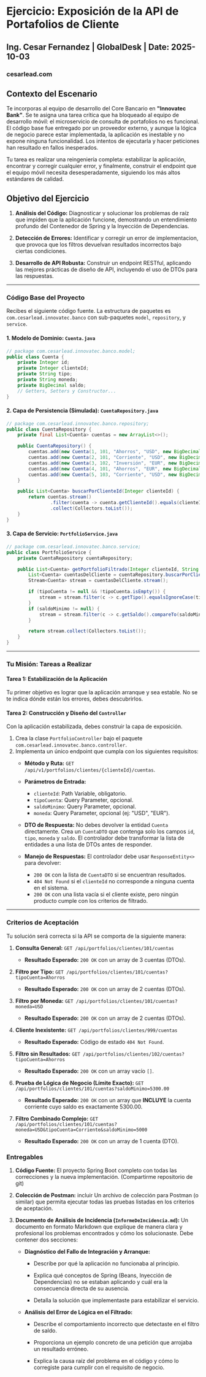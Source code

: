 # **Ejercicio: Exposición de la API de Portafolios de Cliente**
## **Ing. Cesar Fernandez** | **GlobalDesk** | **Date: 2025-10-03**
### cesarlead.com

## **Contexto del Escenario**

Te incorporas al equipo de desarrollo del Core Bancario en **"Innovatec Bank"**. Se te asigna una tarea crítica que ha bloqueado al equipo de desarrollo móvil: el microservicio de consulta de portafolios no es funcional. El código base fue entregado por un proveedor externo, y aunque la lógica de negocio parece estar implementada, la aplicación es inestable y no expone ninguna funcionalidad. Los intentos de ejecutarla y hacer peticiones han resultado en fallos inesperados.

Tu tarea es realizar una reingeniería completa: estabilizar la aplicación, encontrar y corregir cualquier error, y finalmente, construir el endpoint que el equipo móvil necesita desesperadamente, siguiendo los más altos estándares de calidad.

## **Objetivo del Ejercicio**

1.  **Análisis del Código:** Diagnosticar y solucionar los problemas de raíz que impiden que la aplicación funcione, demostrando un entendimiento profundo del Contenedor de Spring y la Inyección de Dependencias.

2.  **Detección de Errores:** Identificar y corregir un error de implementacion, que provoca que los filtros devuelvan resultados incorrectos bajo ciertas condiciones.

3.  **Desarrollo de API Robusta:** Construir un endpoint RESTful, aplicando las mejores prácticas de diseño de API, incluyendo el uso de DTOs para las respuestas.

-----

### **Código Base del Proyecto**

Recibes el siguiente código fuente. La estructura de paquetes es `com.cesarlead.innovatec.banco` con sub-paquetes `model`, `repository`, y `service`.

#### **1. Modelo de Dominio: `Cuenta.java`**

```java
// package com.cesarlead.innovatec.banco.model;
public class Cuenta {
    private Integer id;
    private Integer clienteId;
    private String tipo;
    private String moneda;
    private BigDecimal saldo;
    // Getters, Setters y Constructor...
}
```

#### **2. Capa de Persistencia (Simulada): `CuentaRepository.java`**

```java
// package com.cesarlead.innovatec.banco.repository;
public class CuentaRepository {
    private final List<Cuenta> cuentas = new ArrayList<>();

    public CuentaRepository() {
        cuentas.add(new Cuenta(1, 101, "Ahorros", "USD", new BigDecimal("1250.75")));
        cuentas.add(new Cuenta(2, 101, "Corriente", "USD", new BigDecimal("5300.00")));
        cuentas.add(new Cuenta(3, 102, "Inversión", "EUR", new BigDecimal("8200.50")));
        cuentas.add(new Cuenta(4, 101, "Ahorros", "EUR", new BigDecimal("250.00")));
        cuentas.add(new Cuenta(5, 103, "Corriente", "USD", new BigDecimal("15000.00")));
    }

    public List<Cuenta> buscarPorClienteId(Integer clienteId) {
        return cuentas.stream()
                .filter(cuenta -> cuenta.getClienteId().equals(clienteId))
                .collect(Collectors.toList());
    }
}
```

#### **3. Capa de Servicio: `PortfolioService.java`**

```java
// package com.cesarlead.innovatec.banco.service;
public class PortfolioService {
    private CuentaRepository cuentaRepository;

    public List<Cuenta> getPortfolioFiltrado(Integer clienteId, String tipoCuenta, BigDecimal saldoMinimo) {
        List<Cuenta> cuentasDelCliente = cuentaRepository.buscarPorClienteId(clienteId);
        Stream<Cuenta> stream = cuentasDelCliente.stream();

        if (tipoCuenta != null && !tipoCuenta.isEmpty()) {
            stream = stream.filter(c -> c.getTipo().equalsIgnoreCase(tipoCuenta));
        }
        if (saldoMinimo != null) {
            stream = stream.filter(c -> c.getSaldo().compareTo(saldoMinimo) > 0);
        }

        return stream.collect(Collectors.toList());
    }
}
```

-----

### **Tu Misión: Tareas a Realizar**

#### **Tarea 1: Estabilización de la Aplicación**

Tu primer objetivo es lograr que la aplicación arranque y sea estable. No se te indica dónde están los errores, debes descubrirlos.

#### **Tarea 2: Construcción y Diseño del `Controller`**

Con la aplicación estabilizada, debes construir la capa de exposición.

1.  Crea la clase `PortfolioController` bajo el paquete `com.cesarlead.innovatec.banco.controller`.
2.  Implementa un único endpoint que cumpla con los siguientes requisitos:
    * **Método y Ruta:** `GET /api/v1/portfolios/clientes/{clienteId}/cuentas`.
    * **Parámetros de Entrada:**
        * `clienteId`: Path Variable, obligatorio.
        * `tipoCuenta`: Query Parameter, opcional.
        * `saldoMinimo`: Query Parameter, opcional.
        * `moneda`: Query Parameter, opcional (ej: "USD", "EUR").

    * **DTO de Respuesta:** No debes devolver la entidad `Cuenta` directamente. Crea un `CuentaDTO` que contenga solo los campos `id`, `tipo`, `moneda` y `saldo`. El controlador debe transformar la lista de entidades a una lista de DTOs antes de responder.

    * **Manejo de Respuestas:** El controlador debe usar `ResponseEntity<>` para devolver:
        * `200 OK` con la lista de `CuentaDTO` si se encuentran resultados.
        * `404 Not Found` si el `clienteId` no corresponde a ninguna cuenta en el sistema.
        * `200 OK` con una lista vacía si el cliente existe, pero ningún producto cumple con los criterios de filtrado.

-----

### **Criterios de Aceptación**

Tu solución será correcta si la API se comporta de la siguiente manera:

1.  **Consulta General:** `GET /api/portfolios/clientes/101/cuentas`
    * **Resultado Esperado:** `200 OK` con un array de 3 cuentas (DTOs).

2.  **Filtro por Tipo:** `GET /api/portfolios/clientes/101/cuentas?tipoCuenta=Ahorros`
    * **Resultado Esperado:** `200 OK` con un array de 2 cuentas (DTOs).

3.  **Filtro por Moneda:** `GET /api/portfolios/clientes/101/cuentas?moneda=USD`
    * **Resultado Esperado:** `200 OK` con un array de 2 cuentas (DTOs).

4.  **Cliente Inexistente:** `GET /api/portfolios/clientes/999/cuentas`
    * **Resultado Esperado:** Código de estado `404 Not Found`.

5.  **Filtro sin Resultados:** `GET /api/portfolios/clientes/102/cuentas?tipoCuenta=Ahorros`
    * **Resultado Esperado:** `200 OK` con un array vacío `[]`.

6.  **Prueba de Lógica de Negocio (Límite Exacto):** `GET /api/portfolios/clientes/101/cuentas?saldoMinimo=5300.00`
    * **Resultado Esperado:** `200 OK` con un array que **INCLUYE** la cuenta corriente cuyo saldo es exactamente 5300.00.

7.  **Filtro Combinado Complejo:** `GET /api/portfolios/clientes/101/cuentas?moneda=USD&tipoCuenta=Corriente&saldoMinimo=5000`
    * **Resultado Esperado:** `200 OK` con un array de 1 cuenta (DTO).

### **Entregables**

1.  **Código Fuente:** El proyecto Spring Boot completo con todas las correcciones y la nueva implementación. (Compartirme repositorio de git)

2.  **Colección de Postman:** incluir Un archivo de colección para Postman (o similar) que permita ejecutar todas las pruebas listadas en los criterios de aceptación.

3.  **Documento de Análisis de Incidencia (`InformeDeIncidencia.md`):** Un documento en formato Markdown que explique de manera clara y profesional los problemas encontrados y cómo los solucionaste. Debe contener dos secciones:

    * **Diagnóstico del Fallo de Integración y Arranque:**
        * Describe por qué la aplicación no funcionaba al principio.
        * Explica qué conceptos de Spring (Beans, Inyección de Dependencias) no se estaban aplicando y cuál era la consecuencia directa de su ausencia.

        * Detalla la solución que implementaste para estabilizar el servicio.

    * **Análisis del Error de Lógica en el Filtrado:**

        * Describe el comportamiento incorrecto que detectaste en el filtro de saldo.

        * Proporciona un ejemplo concreto de una petición que arrojaba un resultado erróneo.

        * Explica la causa raíz del problema en el código y cómo lo corregiste para cumplir con el requisito de negocio.